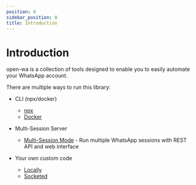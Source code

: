 ```yaml
---
position: 0
sidebar_position: 0
title: Introduction
---
```


# Introduction

open-wa is a collection of tools designed to enable you to easily automate your WhatsApp account.

There are multiple ways to run this library:

- CLI (npx/docker)
  - [npx](/docs/get-started/quick-run)
  - [Docker](/docs/get-started/docker)

- Multi-Session Server
  - [Multi-Session Mode](/docs/get-started/multi-session) - Run multiple WhatsApp sessions with REST API and web interface

- Your own custom code
  - [Locally](/docs/get-started/installation)
  - [Socketed](/docs/get-started/socketmode)